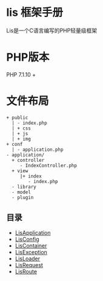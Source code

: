 # lis 框架手册

Lis是一个C语言编写的PHP轻量级框架

# PHP版本

PHP 7.1.10 +

# 文件布局

``` 
+ public
  | - index.php
  | + css
  | + js
  | + img
+ conf
  | - application.php 
- application/
  + controller
     - IndexController.php 
  + view 
     |+ index   
        - index.php
  - library
  - model
  - plugin
```

## 目录
- [LisApplication](./LisApplication.md)
- [LisConfig](./LisConfig.md)
- [LisContainer](./LisContainer.md)
- [LisException](./LisException.md)
- [LisLoader](./LisLoader.md)
- [LisRequest](./LisRequest.md)
- [LisRoute](./LisRoute.md)


